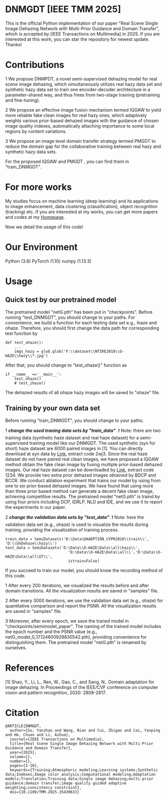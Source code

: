 # DNMGDT [IEEE TMM 2025]
This is the official Python implementation of our paper "Real Scene Single Image Dehazing Network with Multi-Prior Guidance and Domain Transfer",  which is accepted by [IEEE Transactions on Multimedia] in 2025. If you are interested at this work, you can star the repository for newest update. Thanks!

# Contributions
1 We propose DNMPDT, a novel semi-supervised dehazing model for real scene image dehazing, which simultaneously utilizes real hazy data set and synthetic hazy data set to train one encoder-decoder architecture in a parameter-shared way, and thus frees from two-stage training (pretraining and fine-tuning).

2 We propose an effective image fusion mechanism termed IQGAW to yield more reliable fake clean images for real hazy ones, which adaptively weights various prior-based dehazed images with the guidance of chosen image quality indexes, automatically attaching importance to some local regions by content variations. 

3 We propose  an image level domain transfer strategy termed PMGDT to reduce the domain gap for the collaborative training between real hazy and synthetic hazy data sets. 

For the proposed  IQGAW and PMGDT , you can find them in "train_DNMGDT".
# For more works
My studies focus on machine learning (deep learning) and its applications to image enhancement, data clustering (classification), object recognition (tracking) etc.  If you are interested at my works, you can get more papers and codes at my [Homepage](https://nianwang-hjjgcdx.github.io/).

Now we detail the usage of this code!
# Our Environment
Python (3.6)
PyTorch (1.10) 
numpy (1.13.3)

# Usage
## Quick test by our pretrained model
The pretrained model "netG.pth" has been put in "checkpoints". Before running "test_DNMGDT", you should change to your paths. For convenience, we build a  function for each testing data set e.g., ihaze and ohaze. Therefore, you should first change the data path for corresponding test function by 

```
def test_ohaze():
    ...
    imgs_hazy = glob.glob('F:\\dataset\\NTIRE2018\\O-HAZE\\hazy\\*.jpg')
```
After that, you should change to  "test_ohaze()" function as
```
if __name__ =='__main__':
    test_ohaze()
    # test_ihaze()
```
The dehazed results of all ohaze hazy images will be saved to  "ohaze" file.
## Training by your own data set
Before running "train_DNMGDT", you should change to your paths. 

1 ***change the used traning data sets by "train_data"***.  :exclamation: Note: there are two training data (synthetic haze dataset and real haze dataset) for a semi-supervised training model like our DNMGDT. The used synthetic (syn for short) haze dataset are 6000 paired images in [1]. You can directly download at syn data by  [Link](https://pan.baidu.com/s/1IxvqIE9LgUm6DYDkek4j8g), extract code 2wj3. Since the real   haze dataset do not have paired real clean images, we have proposed a IQGAW method obtain the fake clean image by fusing multiple prior-based dehazed images. Our real haze dataset can be downloaded by  [Link](https://pan.baidu.com/s/13J4miQv30_SHRy4l9f8RbA?pwd=1234), extract code 1234. We provide two extra prior dehazed images obtained by BDCP and BCCR. We conduct ablation experiment that trains our model by using from one to six prior-based dehazed images. We have found that using more than three prior based method can  generate a decent fake clean image, achieving competitive results. The pretrained model "netG.pth" is traind by using four priors including DCP, IDRLP, NLD and IDE, and we use it to report the experiments in our paper.

2 ***change the validation data sets by "test_data"***. :exclamation: Note: here the  validation data set (e.g., ohaze) is used to visualize the results during training, providing the visualization of training process.
```
train_data = SemiDatasets('D:\Data\DAADPTION_CVPR2020\\train\\', 'D:\\UnDehaze\\hazy\\')
test_data = SemiDatasets('D:\Data\\O-HAZE\Data\\all\hazy\\',
                            'D:\Data\\O-HAZE\Data\\all\\','D:\Data\\O-HAZE\Data\\all\GT\\',
                            istrain=False)
```
If you succeed to train our model, you should know the recording method of this code. 

1 After  every 200 iterations, we visualized the results before and after domain transitions. All the visualization results are saved in "samples" file. 

2 After  every 3000 iterations, we use the validation data set (e.g., ohaze) for quantitative comparison and report the PSNR. All the visualization results are saved in "samples" file. 

3 Moreover, after  every epoch, we save the traned model in "checkpoints/semimodel_paper". The naming of the trained model includes the epoch number and the PSNR value (e.g., netG_model_0_17.124600928830542.pth), providing convenience for distinguishing them. The pretrained model "netG.pth" is renamed by ourselves.
# References
[1] Shao, Y., Li, L., Ren, W., Gao, C., and Sang, N.. Domain adaptation for image dehazing. In Proceedings of the IEEE/CVF conference on computer vision and pattern recognition, 2020: 2808-2817.

# Citation
```
@ARTICLE{DNMGDT,
  author={Su, Yanzhao and Wang, Nian and Cui, Zhigao and Cai, Yanping and He, Chuan and Li, Aihua},
  journal={IEEE Transactions on Multimedia}, 
  title={Real Scene Single Image Dehazing Network with Multi-Prior Guidance and Domain Transfer}, 
  year={2025},
  volume={},
  number={},
  pages={1-16},
  keywords={Training;Atmospheric modeling;Learning systems;Synthetic data;Indexes;Image color analysis;Computational modeling;Adaptation models;Translation;Training data;Single image dehazing;multi-prior guidance;domain transfer;image quality guided adaptive weighting;consistency constraint},
  doi={10.1109/TMM.2025.3543063}}
```
